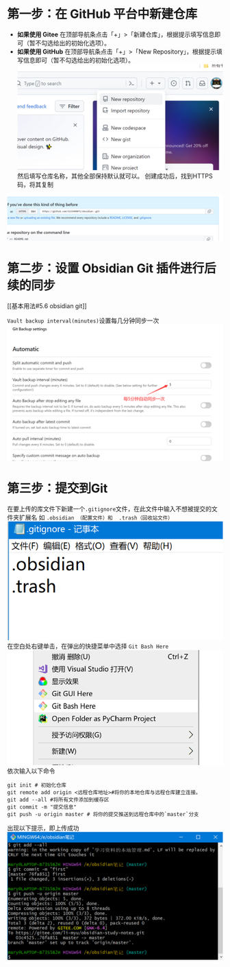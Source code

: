 # 第一步：在 GitHub 平台中新建仓库

- **如果使用 Gitee** 在顶部导航条点击「+」>「新建仓库」，根据提示填写信息即可（暂不勾选给出的初始化选项）。
- **如果使用 GitHub** 在顶部导航条点击「+」>「New Repository」，根据提示填写信息即可（暂不勾选给出的初始化选项）。
![GitHub](img/img7.png)
然后填写仓库名称，其他全部保持默认就可以。
创建成功后，找到HTTPS码，将其复制

![httpimg](img/img8.png)
# 第二步：设置 Obsidian Git 插件进行后续的同步

[[基本用法#5.6 obsidian git]]

`Vault backup interval(minutes)`设置每几分钟同步一次
![gitbackupset](img/gitbackupset.png)
# 第三步：提交到Git

在要上传的库文件下新建一个`.gitignore`文件，在此文件中输入不想被提交的文件夹扩展名
如 `.obsidian （配置文件）和  .trash（回收站文件）`
![gitignore |400](img/gitignore.png)
在空白处右键单击，在弹出的快捷菜单中选择 `Git Bash Here`
![gitbash|500](img/img9.png)
依次输入以下命令
```
git init # 初始化仓库
git remote add origin <远程仓库地址>#将你的本地仓库与远程仓库建立连接。
git add --all #将所有文件添加到缓存区
git commit -m "提交信息"
git push -u origin master # 将你的提交推送到远程仓库中的`master`分支
```
出现以下提示，即上传成功
![同步成功|600](img/successupload.png)



